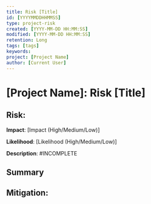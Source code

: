```yaml
---
title: Risk [Title]
id: [YYYYMMDDHHMMSS]
type: project-risk
created: [YYYY-MM-DD HH:MM:SS] 
modified: [YYYY-MM-DD HH:MM:SS] 
retention: Long
tags: [tags]
keywords: 
project: [Project Name]
author: [Current User]
---
```


# [Project Name]: Risk [Title]

## Risk:
**Impact**: [Impact (High/Medium/Low)]

**Likelihood**: [Likelihood (High/Medium/Low)]

**Description**: #INCOMPLETE

## Summary


## Mitigation:

